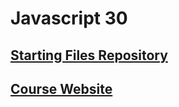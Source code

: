 # Javascript 30

## [Starting Files Repository](https://github.com/wesbos/JavaScript30)
## [Course Website](https://javascript30.com)